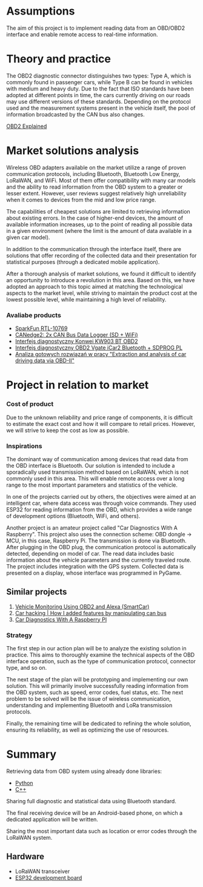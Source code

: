 # Assumptions

The aim of this project is to implement reading data from an OBD/OBD2 interface and enable remote access to real-time information.

# Theory and practice

The OBD2 diagnostic connector distinguishes two types: Type A, which is commonly found in passenger cars, while Type B can be found in vehicles with medium and heavy duty. Due to the fact that ISO standards have been adopted at different points in time, the cars currently driving on our roads may use different versions of these standards. Depending on the protocol used and the measurement systems present in the vehicle itself, the pool of information broadcasted by the CAN bus also changes.

[OBD2 Explained](https://www.csselectronics.com/pages/obd2-explained-simple-intro)

# Market solutions analysis

Wireless OBD adapters available on the market utilize a range of proven communication protocols, including Bluetooth, Bluetooth Low Energy, LoRaWAN, and WiFi. Most of them offer compatibility with many car models and the ability to read information from the OBD system to a greater or lesser extent. However, user reviews suggest relatively high unreliability when it comes to devices from the mid and low price range.

The capabilities of cheapest solutions are limited to retrieving information about existing errors. In the case of higher-end devices, the amount of available information increases, up to the point of reading all possible data in a given environment (where the limit is the amount of data available in a given car model).

In addition to the communication through the interface itself, there are solutions that offer recording of the collected data and their presentation for statistical purposes (through a dedicated mobile application).

After a thorough analysis of market solutions, we found it difficult to identify an opportunity to introduce a revolution in this area. Based on this, we have adopted an approach to this topic aimed at matching the technological aspects to the market level, while striving to maintain the product cost at the lowest possible level, while maintaining a high level of reliability.

### Avaliabe products

* [SparkFun RTL-10769](https://botland.com.pl/pozostale/1864-modul-diagnostyczny-obd-ii-car-diagnostics-kit-sparkfun-rtl-10769-845156001064.html#)
* [CANedge2: 2x CAN Bus Data Logger (SD + WiFi)](https://www.csselectronics.com/products/can-bus-data-logger-wifi-canedge2?variant=40254702059708)
* [Interfejs diagnostyczny Konwei KW903 BT OBD2](https://minexo.pl/sklep/interfejs-diagnostyczny-konnwei-kw903-bt-obd2/?CENEO-MINEXO&utm_source=ceneo&utm_medium=referral&ceneo_cid=34f6a00f-3b1a-1358-00bb-e230bd7b9178)
* [Interfejs diagnostyczny OBD2 Vgate iCar2 Bluetooth + SDPROG PL](https://smartmoto.pl/product-pol-7060-Interfejs-diagnostyczny-OBD2-Vgate-iCar2-Bluetooth-SDPROG-PL.html?utm_source=ceneo&utm_medium=referral&ceneo_cid=95da3a57-ae86-7c3d-cdb6-c4a0511753c6)
* [Analiza gotowych rozwiązań w pracy "Extraction and analysis of car driving data via OBD-II"](https://lcsi.umh.es/docs/pfcs/PFC_TFG_Bocanegra_Fernando.pdf)

# Project in relation to market

### Cost of product
Due to the unknown reliability and price range of components, it is difficult to estimate the exact cost and how it will compare to retail prices. However, we will strive to keep the cost as low as possible.

### Inspirations 
The dominant way of communication among devices that read data from the OBD interface is Bluetooth. Our solution is intended to include a sporadically used transmission method based on LoRaWAN, which is not commonly used in this area. This will enable remote access over a long range to the most important parameters and statistics of the vehicle.

In one of the projects carried out by others, the objectives were aimed at an intelligent car, where data access was through voice commands. They used ESP32 for reading information from the OBD, which provides a wide range of development options (Bluetooth, WiFi, and others).

Another project is an amateur project called "Car Diagnostics With A Raspberry". This project also uses the connection scheme: OBD dongle -> MCU, in this case, Raspberry Pi. The transmission is done via Bluetooth. After plugging in the OBD plug, the communication protocol is automatically detected, depending on model of car. The read data includes basic information about the vehicle parameters and the currently traveled route. The project includes integration with the GPS system. Collected data is presented on a display, whose interface was programmed in PyGame.

## Similar projects

1. [Vehicle Monitoring Using OBD2 and Alexa (SmartCar)](https://www.researchgate.net/publication/342732397_Vehicle_Monitoring_Using_OBD2_and_Alexa_SmartCar_Final_Year_Project_Report_for_the_Degree_of_Bachelor_in_Electronics_Engineering)
2. [Car hacking | How I added features by manipulating can bus](https://tbruno25.medium.com/car-hacking-how-i-added-features-by-manipulating-can-bus-and-how-you-can-too-b391fcea11f1)
3. [Car Diagnostics With A Raspberry PI](https://www.youtube.com/watch?v=DABytIdutKk)

### Strategy
The first step in our action plan will be to analyze the existing solution in practice. This aims to thoroughly examine the technical aspects of the OBD interface operation, such as the type of communication protocol, connector type, and so on.

The next stage of the plan will be prototyping and implementing our own solution. This will primarily involve successfully reading information from the OBD system, such as speed, error codes, fuel status, etc. The next problem to be solved will be the issue of wireless communication, understanding and implementing Bluetooth and LoRa transmission protocols.

Finally, the remaining time will be dedicated to refining the whole solution, ensuring its reliability, as well as optimizing the use of resources.

# Summary

Retrieving data from OBD system using already done libraries:
- [Python](https://github.com/brendan-w/python-OBD)
- [C++](https://github.com/stanleyhuangyc/ArduinoOBD)

Sharing full diagnostic and statistical data using Bluetooth standard.

The final receiving device will be an Android-based phone, on which a dedicated application will be written.

Sharing the most important data such as location or error codes through the LoRaWAN system.

## Hardware

* LoRaWAN transceiver
* [ESP32 development board](https://nettigo.pl/products/modul-rozwojowy-heltec-wifi-lora-32-v2-868mhz-esp32-lora-oled-0-96)